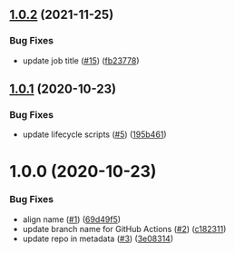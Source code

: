 ## [1.0.2](https://github.com/trott/trott-card/compare/v1.0.1...v1.0.2) (2021-11-25)


### Bug Fixes

* update job title ([#15](https://github.com/trott/trott-card/issues/15)) ([fb23778](https://github.com/trott/trott-card/commit/fb2377849d9bc7d644ab604e5fb49d3c85a5e89b))

## [1.0.1](https://github.com/trott/trott-card/compare/v1.0.0...v1.0.1) (2020-10-23)


### Bug Fixes

* update lifecycle scripts ([#5](https://github.com/trott/trott-card/issues/5)) ([195b461](https://github.com/trott/trott-card/commit/195b4619bca2613961b6236d919b018791f44db9))

# 1.0.0 (2020-10-23)


### Bug Fixes

* align name ([#1](https://github.com/trott/trott-card/issues/1)) ([69d49f5](https://github.com/trott/trott-card/commit/69d49f5d5a473722b88a51ed2c25510a5dc422ef))
* update branch name for GitHub Actions ([#2](https://github.com/trott/trott-card/issues/2)) ([c182311](https://github.com/trott/trott-card/commit/c1823116ef7f48d638a4352658efbb9e9c87cab2))
* update repo in metadata ([#3](https://github.com/trott/trott-card/issues/3)) ([3e08314](https://github.com/trott/trott-card/commit/3e08314705774991f6b50c2a772476cbaf282999))
